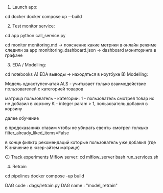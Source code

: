 1. Launch app:

cd docker
docker compose up --build

2. Test monitor service:

cd app
python call_service.py

cd monitor
monitoring.md -> пояснение какие метрики в онлайн режиме следили за app
monititoring_dashboard.json -> dashboard мониторинга в графане


3. EDA / Modelling:

cd notebooks
A) EDA выводы -> находяться в ноутбуке
B) Modelling:

Модель однаступенчатая ALS - учитывает только взаимодействие пользователей с категорией товаров

матрица пользователь - категории:
1 - пользователь смотрел товар но не добавил в корзину
K - integer param > 1, пользователь добавил в корзину

далее обучение

в предсказаниях ставим чтобы не убирать евенты смотрел толкько
filter_already_liked_items=False

в конце фильтр рекомендаций которые пользователь уже добавил (где K значение в юзер-айтем матрице)

C) Track experiments Mlflow server:
cd mlflow_server
bash run_services.sh


4. Retrain 

cd pipelines 
docker compose -up build

DAG code : dags/retrain.py
DAG name : "model_retrain"
